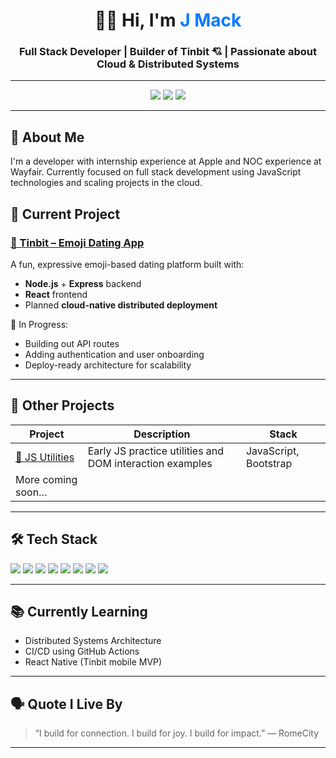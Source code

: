 <h1 align="center">👋🏾 Hi, I'm <span style="color:#007AFF">J Mack</span></h1>
<h3 align="center">Full Stack Developer | Builder of Tinbit 💘 | Passionate about Cloud & Distributed Systems</h3>

---

<p align="center">
  <a href="https://github.com/romecity"><img src="https://img.shields.io/github/followers/romecity?label=GitHub%20Followers&style=social"></a>
  <a href="https://www.linkedin.com/in/jeromemack/"><img src="https://img.shields.io/badge/LinkedIn-jeromemack-blue?style=flat&logo=linkedin"></a>
  <a href="mailto:ostrich-russets-7i@icloud.com"><img src="https://img.shields.io/badge/Email-Contact_Me-red?style=flat&logo=gmail"></a>
</p>

---

## 🚀 About Me

I'm a developer with internship experience at Apple and NOC experience at Wayfair. Currently focused on full stack development using JavaScript technologies and scaling projects in the cloud.

## 🔨 Current Project

### [🔗 Tinbit – Emoji Dating App](https://github.com/romecity/tinbit-app)
A fun, expressive emoji-based dating platform built with:
- **Node.js** + **Express** backend
- **React** frontend
- Planned **cloud-native distributed deployment**

🚧 In Progress:
- Building out API routes
- Adding authentication and user onboarding
- Deploy-ready architecture for scalability

---

## 📁 Other Projects

| Project | Description | Stack |
|--------|-------------|-------|
| [🧪 JS Utilities](https://github.com/romecity/CS-601/tree/master/Bootstrap-installation) | Early JS practice utilities and DOM interaction examples | JavaScript, Bootstrap |
| More coming soon… | | |

---

## 🛠️ Tech Stack

<p align="left">
  <img src="https://img.shields.io/badge/-JavaScript-black?style=flat-square&logo=javascript" />
  <img src="https://img.shields.io/badge/-Node.js-black?style=flat-square&logo=node.js" />
  <img src="https://img.shields.io/badge/-Express-black?style=flat-square&logo=express" />
  <img src="https://img.shields.io/badge/-React-black?style=flat-square&logo=react" />
  <img src="https://img.shields.io/badge/-MongoDB-black?style=flat-square&logo=mongodb" />
  <img src="https://img.shields.io/badge/-PostgreSQL-black?style=flat-square&logo=postgresql" />
  <img src="https://img.shields.io/badge/-Heroku-black?style=flat-square&logo=heroku" />
  <img src="https://img.shields.io/badge/-GitHub-black?style=flat-square&logo=github" />
</p>

---

## 📚 Currently Learning

- Distributed Systems Architecture
- CI/CD using GitHub Actions
- React Native (Tinbit mobile MVP)

---

## 🗣️ Quote I Live By

> “I build for connection. I build for joy. I build for impact.” — RomeCity

---
